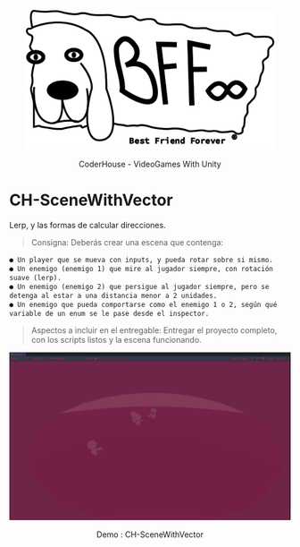 <p align="center">
  <p align="center">    
    <img src="https://github.com/JesusRamirezGamarra/signature/blob/main/public/img/Logo_Negro.png" alt="BFFs" height="250">    
  </p>
  <p align="center">
       CoderHouse - VideoGames With Unity
  </p>
</p>



# CH-SceneWithVector
Lerp, y las formas de calcular direcciones.

> Consigna:
Deberás crear una escena que contenga:

    ● Un player que se mueva con inputs, y pueda rotar sobre si mismo.
    ● Un enemigo (enemigo 1) que mire al jugador siempre, con rotación suave (lerp).
    ● Un enemigo (enemigo 2) que persigue al jugador siempre, pero se detenga al estar a una distancia menor a 2 unidades.
    ● Un enemigo que pueda comportarse como el enemigo 1 o 2, según qué variable de un enum se le pase desde el inspector.

>Aspectos a incluir en el entregable:
Entregar el proyecto completo, con los scripts listos y la escena funcionando.


<p align="center">
  <p align="center">    
    <img src="./public/Demo.gif" alt="CH-SceneWithVector" >    
  </p>
  <p align="center">
       Demo : CH-SceneWithVector
  </p>
</p>
